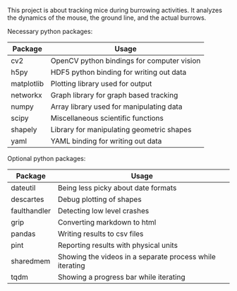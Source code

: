 This project is about tracking mice during burrowing activities. It analyzes
the dynamics of the mouse, the ground line, and the actual burrows.


Necessary python packages:

Package     | Usage                                      
------------|-------------------------------------------
cv2         | OpenCV python bindings for computer vision 
h5py        | HDF5 python binding for writing out data    
matplotlib  | Plotting library used for output           
networkx    | Graph library for graph based tracking
numpy       | Array library used for manipulating data
scipy       | Miscellaneous scientific functions
shapely     | Library for manipulating geometric shapes
yaml        | YAML binding for writing out data


Optional python packages:

Package      | Usage                                      
-------------|-------------------------------------------
dateutil     | Being less picky about date formats
descartes    | Debug plotting of shapes
faulthandler | Detecting low level crashes
grip         | Converting markdown to html 
pandas       | Writing results to csv files
pint         | Reporting results with physical units
sharedmem    | Showing the videos in a separate process while iterating 
tqdm         | Showing a progress bar while iterating
